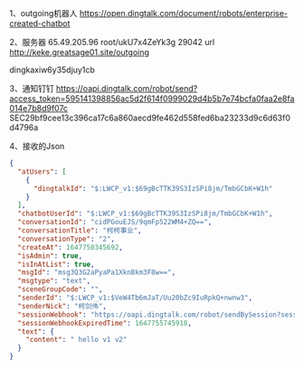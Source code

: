1、outgoing机器人
https://open.dingtalk.com/document/robots/enterprise-created-chatbot


2、服务器
65.49.205.96
  root/ukU7x4ZeYk3g
  29042
url
http://keke.greatsage01.site/outgoing


dingkaxiw6y35djuy1cb

3、通知钉钉
https://oapi.dingtalk.com/robot/send?access_token=595141398856ac5d2f614f0999029d4b5b7e74bcfa0faa2e8fa014e7b8d9f07c
SEC29bf9cee13c396ca17c6a860aecd9fe462d558fed6ba23233d9c6d63f0d4796a



4、接收的Json
```json
{
  "atUsers": [
    {
      "dingtalkId": "$:LWCP_v1:$69gBcTTK39S3IzSPi8jm/TmbGCbK+W1h"
    }
  ],
  "chatbotUserId": "$:LWCP_v1:$69gBcTTK39S3IzSPi8jm/TmbGCbK+W1h",
  "conversationId": "cidPGouEJS/9qmFp522WM4+ZQ==",
  "conversationTitle": "柯柯事业",
  "conversationType": "2",
  "createAt": 1647750345692,
  "isAdmin": true,
  "isInAtList": true,
  "msgId": "msg3Q3G2aPyaPa1XknBkm3F8w==",
  "msgtype": "text",
  "sceneGroupCode": "",
  "senderId": "$:LWCP_v1:$VeW4Tb6mJaT/Uu20bZc9IuRpkQ+nwnw3",
  "senderNick": "柯剑伟",
  "sessionWebhook": "https://oapi.dingtalk.com/robot/sendBySession?session=dab6fc5c6cc3b3dfdf86179cf98c6e9b",
  "sessionWebhookExpiredTime": 1647755745918,
  "text": {
    "content": " hello v1 v2"
  }
}
```